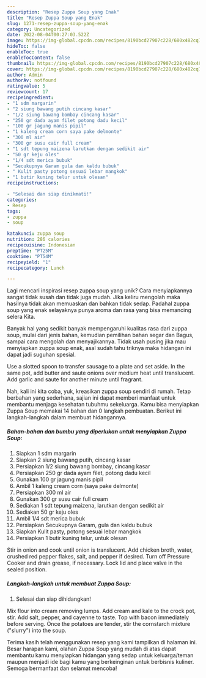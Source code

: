 ```yaml
---
description: "Resep Zuppa Soup yang Enak"
title: "Resep Zuppa Soup yang Enak"
slug: 1271-resep-zuppa-soup-yang-enak
category: Uncategorized
date: 2022-08-04T00:27:03.522Z
image: https://img-global.cpcdn.com/recipes/8190bcd27907c228/680x482cq70/zuppa-soup-foto-resep-utama.jpg
hideToc: false
enableToc: true
enableTocContent: false
thumbnail: https://img-global.cpcdn.com/recipes/8190bcd27907c228/680x482cq70/zuppa-soup-foto-resep-utama.jpg
cover: https://img-global.cpcdn.com/recipes/8190bcd27907c228/680x482cq70/zuppa-soup-foto-resep-utama.jpg
author: Admin
authorAv: notfound
ratingvalue: 5
reviewcount: 17
recipeingredient:
- "1 sdm margarin"
- "2 siung bawang putih cincang kasar"
- "1/2 siung bawang bombay cincang kasar"
- "250 gr dada ayam filet potong dadu kecil"
- "100 gr jagung manis pipil"
- "1 kaleng cream corn saya pake delmonte"
- "300 ml air"
- "300 gr susu cair full cream"
- "1 sdt tepung maizena larutkan dengan sedikit air"
- "50 gr keju oles"
- "1/4 sdt merica bubuk"
- "Secukupnya Garam gula dan kaldu bubuk"
- " Kulit pasty potong sesuai lebar mangkok"
- "1 butir kuning telur untuk olesan"
recipeinstructions:

- "Selesai dan siap dinikmati!"
categories:
- Resep
tags:
- zuppa
- soup

katakunci: zuppa soup 
nutrition: 286 calories
recipecuisine: Indonesian
preptime: "PT25M"
cooktime: "PT54M"
recipeyield: "1"
recipecategory: Lunch

---
```





Lagi mencari inspirasi resep zuppa soup yang unik? Cara menyiapkannya sangat tidak susah dan tidak juga mudah. Jika keliru mengolah maka hasilnya tidak akan memuaskan dan bahkan tidak sedap. Padahal zuppa soup yang enak selayaknya punya aroma dan rasa yang bisa memancing selera Kita.





Banyak hal yang sedikit banyak mempengaruhi kualitas rasa dari zuppa soup, mulai dari jenis bahan, kemudian pemilihan bahan segar dan Bagus, sampai cara mengolah dan menyajikannya. Tidak usah pusing jika mau menyiapkan zuppa soup enak,      asal sudah tahu triknya maka hidangan ini dapat jadi suguhan spesial.














Use a slotted spoon to transfer sausage to a plate and set aside. In the same pot, add butter and saute onions over medium heat until translucent. Add garlic and saute for another minute until fragrant.






Nah, kali ini kita coba, yuk, kreasikan zuppa soup sendiri di rumah. Tetap berbahan yang sederhana, sajian ini dapat memberi manfaat untuk membantu menjaga kesehatan tubuhmu sekeluarga. Kamu bisa menyiapkan Zuppa Soup memakai 14 bahan dan 0 langkah pembuatan. Berikut ini langkah-langkah dalam membuat hidangannya.

<!--inarticleads1-->

##### Bahan-bahan dan bumbu yang diperlukan untuk menyiapkan Zuppa Soup:

1. Siapkan 1 sdm margarin
1. Siapkan 2 siung bawang putih, cincang kasar
1. Persiapkan 1/2 siung bawang bombay, cincang kasar
1. Persiapkan 250 gr dada ayam filet, potong dadu kecil
1. Gunakan 100 gr jagung manis pipil
1. Ambil 1 kaleng cream corn (saya pake delmonte)
1. Persiapkan 300 ml air
1. Gunakan 300 gr susu cair full cream
1. Sediakan 1 sdt tepung maizena, larutkan dengan sedikit air
1. Sediakan 50 gr keju oles
1. Ambil 1/4 sdt merica bubuk
1. Persiapkan Secukupnya Garam, gula dan kaldu bubuk
1. Siapkan  Kulit pasty, potong sesuai lebar mangkok
1. Persiapkan 1 butir kuning telur, untuk olesan


Stir in onion and cook until onion is translucent. Add chicken broth, water, crushed red pepper flakes, salt, and pepper if desired. Turn off Pressure Cooker and drain grease, if necessary. Lock lid and place valve in the sealed position. 

<!--inarticleads2-->

##### Langkah-langkah untuk membuat Zuppa Soup:


1. Selesai dan siap dihidangkan!

Mix flour into cream removing lumps. Add cream and kale to the crock pot, stir. Add salt, pepper, and cayenne to taste. Top with bacon immediately before serving. Once the potatoes are tender, stir the cornstarch mixture (&#34;slurry&#34;) into the soup. 

Terima kasih telah menggunakan resep yang kami tampilkan di halaman ini. Besar harapan kami, olahan Zuppa Soup yang mudah di atas dapat membantu kamu menyiapkan hidangan yang sedap untuk keluarga/teman maupun menjadi ide bagi kamu yang berkeinginan untuk berbisnis kuliner. Semoga bermanfaat dan selamat mencoba!
